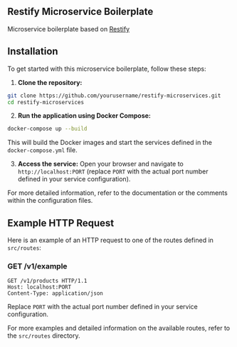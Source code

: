 ## Restify Microservice Boilerplate
Microservice boilerplate based on [Restify](http://restify.com)
## Installation

To get started with this microservice boilerplate, follow these steps:

1. **Clone the repository:**
  ```sh
  git clone https://github.com/yourusername/restify-microservices.git
  cd restify-microservices
  ```

2. **Run the application using Docker Compose:**
  ```sh
  docker-compose up --build
  ```

This will build the Docker images and start the services defined in the `docker-compose.yml` file.

3. **Access the service:**
  Open your browser and navigate to `http://localhost:PORT` (replace `PORT` with the actual port number defined in your service configuration).

For more detailed information, refer to the documentation or the comments within the configuration files.

## Example HTTP Request

Here is an example of an HTTP request to one of the routes defined in `src/routes`:

### GET /v1/example

```http
GET /v1/products HTTP/1.1
Host: localhost:PORT
Content-Type: application/json
```

Replace `PORT` with the actual port number defined in your service configuration.

For more examples and detailed information on the available routes, refer to the `src/routes` directory.